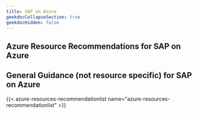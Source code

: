 ```yaml
---
title: SAP on Azure
geekdocCollapseSection: true
geekdocHidden: false
---
```


## Azure Resource Recommendations for SAP on Azure

## General Guidance (not resource specific) for SAP on Azure

{{< azure-resources-recommendationlist name="azure-resources-recommendationlist" >}}
